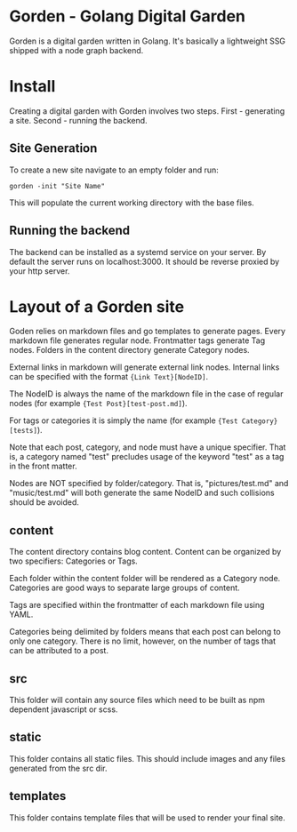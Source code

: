 # Gorden - Golang Digital Garden
Gorden is a digital garden written in Golang.
It's basically a lightweight SSG shipped with a node graph backend.

# Install
Creating a digital garden with Gorden involves two steps.
First - generating a site.
Second - running the backend.

## Site Generation
To create a new site navigate to an empty folder and run:

``` gorden -init "Site Name" ```

This will populate the current working directory with the base files.

## Running the backend
The backend can be installed as a systemd service on your server.
By default the server runs on localhost:3000.
It should be reverse proxied by your http server.

# Layout of a Gorden site
Goden relies on markdown files and go templates to generate pages.
Every markdown file generates regular node.
Frontmatter tags generate Tag nodes.
Folders in the content directory generate Category nodes.

External links in markdown will generate external link nodes.
Internal links can be specified with the format `{Link Text}[NodeID]`.

The NodeID is always the name of the markdown file in the case of regular nodes (for example `{Test Post}[test-post.md]`).

For tags or categories it is simply the name (for example `{Test Category}[tests]`).

Note that each post, category, and node must have a unique specifier. That is, a category named "test" precludes usage of the keyword "test" as a tag in the front matter.

Nodes are NOT specified by folder/category. That is, "pictures/test.md" and "music/test.md" will both generate the same NodeID and such collisions should be avoided.



## content
The content directory contains blog content.
Content can be organized by two specifiers: Categories or Tags.

Each folder within the content folder will be rendered as a Category node.
Categories are good ways to separate large groups of content.

Tags are specified within the frontmatter of each markdown file using YAML.

Categories being delimited by folders means that each post can belong to only one category.
There is no limit, however, on the number of tags that can be attributed to a post.

## src
This folder will contain any source files which need to be built as npm dependent javascript or scss.

## static
This folder contains all static files.
This should include images and any files generated from the src dir.

## templates
This folder contains template files that will be used to render your final site.

